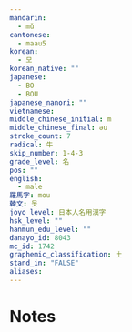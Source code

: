 ```yaml
---
mandarin:
  - mǔ
cantonese:
  - maau5
korean:
  - 모
korean_native: ""
japanese:
  - BO
  - BOU
japanese_nanori: ""
vietnamese:
middle_chinese_initial: m
middle_chinese_final: əu
stroke_count: 7
radical: 牛
skip_number: 1-4-3
grade_level: 名
pos: ""
english:
  - male
羅馬字: mou
韓文: 못
joyo_level: 日本人名用漢字
hsk_level: ""
hanmun_edu_level: ""
danayo_id: 8043
mc_id: 1742
graphemic_classification: 土
stand_in: "FALSE"
aliases:
---
```


# Notes
